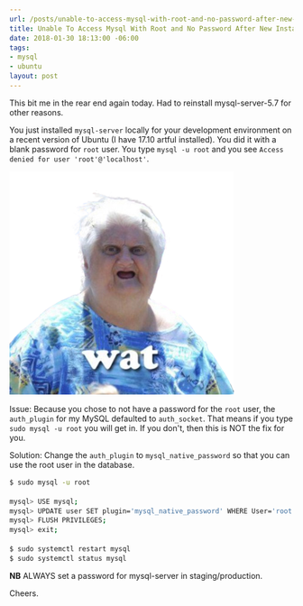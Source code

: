 ```yaml
---
url: /posts/unable-to-access-mysql-with-root-and-no-password-after-new-install-on-ubuntu
title: Unable To Access Mysql With Root and No Password After New Install On Ubuntu
date: 2018-01-30 18:13:00 -06:00
tags:
- mysql
- ubuntu
layout: post
---
```


This bit me in the rear end again today.  Had to reinstall mysql-server-5.7 for other reasons.

You just installed `mysql-server` locally for your development environment on a recent version of Ubuntu (I have 17.10 artful installed).  You did it with a blank password for `root` user.  You type `mysql -u root` and you see `Access denied for user 'root'@'localhost'`.

![wat](/img/wat.png)

<!--more-->
Issue:
Because you chose to not have a password for the `root` user, the `auth_plugin` for my MySQL defaulted to `auth_socket`.  That means if you type `sudo mysql -u root` you will get in.  If you don't, then this is NOT the fix for you.

Solution:
Change the `auth_plugin` to `mysql_native_password` so that you can use the root user in the database.

```bash
$ sudo mysql -u root

mysql> USE mysql;
mysql> UPDATE user SET plugin='mysql_native_password' WHERE User='root';
mysql> FLUSH PRIVILEGES;
mysql> exit;

$ sudo systemctl restart mysql
$ sudo systemctl status mysql
```

**NB**
ALWAYS set a password for mysql-server in staging/production.

Cheers.
